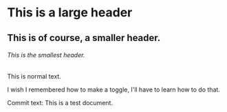 # This is a large header
## This is of course, a smaller header.
###### This is the smallest header.

This is normal text. 

I wish I remembered how to make a toggle, I'll have to learn how to do that. 

Commit text: This is a test document. 
